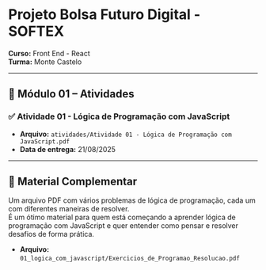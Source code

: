 
# Projeto Bolsa Futuro Digital - SOFTEX

**Curso:** Front End - React  
**Turma:** Monte Castelo  

---

## 📘 Módulo 01 – Atividades

### ✅ Atividade 01 - Lógica de Programação com JavaScript

- **Arquivo:** `atividades/Atividade 01 - Lógica de Programação com JavaScript.pdf`  
- **Data de entrega:** 21/08/2025

---

## 📂 Material Complementar

Um arquivo PDF com vários problemas de lógica de programação, cada um com diferentes maneiras de resolver.  
É um ótimo material para quem está começando a aprender lógica de programação com JavaScript e quer entender como pensar e resolver desafios de forma prática.

- **Arquivo:** `01_logica_com_javascript/Exercicios_de_Programao_Resolucao.pdf`
